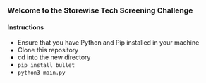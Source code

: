 ### Welcome to the Storewise Tech Screening Challenge

#### Instructions
- Ensure that you have Python and Pip installed in your machine
- Clone this repository
- cd into the new directory
- `pip install bullet`
- `python3 main.py` 
